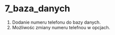 # 7_baza_danych
 1. Dodanie numeru telefonu do bazy danych.
 2. Możliwośc zmiany numeru telefnou w opcjach. 
 